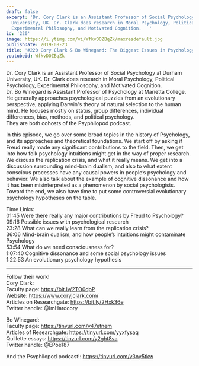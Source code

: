 ```yaml
---
draft: false
excerpt: 'Dr. Cory Clark is an Assistant Professor of Social Psychology at Durham
  University, UK. Dr. Clark does research in Moral Psychology, Political Psychology,
  Experimental Philosophy, and Motivated Cognition.   '
id: '220'
image: https://i.ytimg.com/vi/WfkvDOZBqZk/maxresdefault.jpg
publishDate: 2019-08-23
title: '#220 Cory Clark & Bo Winegard: The Biggest Issues in Psychology'
youtubeid: WfkvDOZBqZk
---
```

<div class="timelinks">

Dr. Cory Clark is an Assistant Professor of Social Psychology at Durham University, UK. Dr. Clark does research in Moral Psychology, Political Psychology, Experimental Philosophy, and Motivated Cognition.   
Dr. Bo Winegard is Assistant Professor of Psychology at Marietta College. He generally approaches psychological puzzles from an evolutionary perspective, applying Darwin's theory of natural selection to the human mind. He focuses mostly on status, group differences, individual differences, bias, methods, and political psychology.   
They are both cohosts of the Psyphilopod podcast.

In this episode, we go over some broad topics in the history of Psychology, and its approaches and theoretical foundations. We start off by asking if Freud really made any significant contributions to the field. Then, we get into how folk psychology intuitions might get in the way of proper research. We discuss the replication crisis, and what it really means. We get into a discussion surrounding mind-brain dualism, and also to what extent conscious processes have any causal powers in people’s psychology and behavior. We also talk about the example of cognitive dissonance and how it has been misinterpreted as a phenomenon by social psychologists. Toward the end, we also have time to put some controversial evolutionary psychology hypotheses on the table.

Time Links:  
<time>01:45</time> Were there really any major contributions by Freud to Psychology?  
<time>09:16</time> Possible issues with psychological research  
<time>23:28</time> What can we really learn from the replication crisis?                              
<time>36:06</time> Mind-brain dualism, and how people’s intuitions might contaminate Psychology  
<time>53:54</time> What do we need consciousness for?  
<time>1:07:40</time> Cognitive dissonance and some social psychology issues    
<time>1:22:53</time> An evolutionary psychology hypothesis

---

Follow their work!  
Cory Clark:  
Faculty page: https://bit.ly/2TO0dpP  
Website: https://www.coryjclark.com/  
Articles on Researchgate: https://bit.ly/2Hxk36e  
Twitter handle: @ImHardcory

Bo Winegard:  
Faculty page: https://tinyurl.com/y47etnem  
Articles of Researchgate: https://tinyurl.com/yyxfysaq  
Quillette essays: https://tinyurl.com/y2ght8va  
Twitter handle: @EPoe187

And the Psyphilopod podcast!: https://tinyurl.com/y3ny5tkw

</div>

